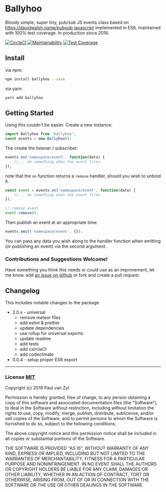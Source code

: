 # Ballyhoo
Bloody simple, super tiny, pub/sub JS events class based on https://davidwalsh.name/pubsub-javascript implemented in ES6, maintained with 100% test coverage. In production since 2016.

[![CircleCI](https://circleci.com/gh/Pushplaybang/ballyhoo.svg?style=svg)](https://circleci.com/gh/Pushplaybang/ballyhoo)
[![Maintainability](https://api.codeclimate.com/v1/badges/88a4f336fb0d21eda0d2/maintainability)](https://codeclimate.com/github/Pushplaybang/ballyhoo/maintainability)
[![Test Coverage](https://api.codeclimate.com/v1/badges/88a4f336fb0d21eda0d2/test_coverage)](https://codeclimate.com/github/Pushplaybang/ballyhoo/test_coverage)


## Install
via npm:

```sh
npm install ballyhoo --save
```

via yarn:

```sh
yarn add ballyhoo
```

## Getting Started

Using this couldn't be easier.  Create a new instance:

```js
import Ballyhoo from 'ballyhoo';
const events = new Ballyhoo();
```

The create the listener / subscriber:

```js
events.on('namespace/event', function(data) {
    //... do something when the event fires
});
```

note that the `on` function returns a `remove` handler, should you wish to unbind it.

```js
const event = events.on('namespace/event', function(data) {
    //... do something when the event fires
});

// remove event
event.remove();
```

Then publish an event at an appropriate time:

```js
events.emit('namespace/event', {});
```

You can pass any data you wish along to the handler function when emitting (or publishing an event) via the second argument.

### Contributions and Suggestions Welcome!
Have something you think this needs or could use as an improvement, let me know.  add [an issue on github](https://github.com/Pushplaybang/ballyhoo/blob/master/ballyhoo.js) or fork and create a pull request.

## Changelog
This includes notable changes to the package

- 2.0.x - universal
  - remove meteor files
  - add eslint & prettier
  - update dependencies
  - use rollup for universal exports
  - update readme
  - add tests
  - add cxircleCI
  - add codeclimate
- 0.0.4 - setup proper ES6 export
____

### License [MIT](https://opensource.org/licenses/MIT)
Copyright (c) 2019 Paul van Zyl

Permission is hereby granted, free of charge, to any person obtaining a copy
of this software and associated documentation files (the "Software"), to deal
in the Software without restriction, including without limitation the rights
to use, copy, modify, merge, publish, distribute, sublicense, and/or sell
copies of the Software, and to permit persons to whom the Software is
furnished to do so, subject to the following conditions:

The above copyright notice and this permission notice shall be included in
all copies or substantial portions of the Software.

THE SOFTWARE IS PROVIDED "AS IS", WITHOUT WARRANTY OF ANY KIND, EXPRESS OR
IMPLIED, INCLUDING BUT NOT LIMITED TO THE WARRANTIES OF MERCHANTABILITY,
FITNESS FOR A PARTICULAR PURPOSE AND NONINFRINGEMENT.  IN NO EVENT SHALL THE
AUTHORS OR COPYRIGHT HOLDERS BE LIABLE FOR ANY CLAIM, DAMAGES OR OTHER
LIABILITY, WHETHER IN AN ACTION OF CONTRACT, TORT OR OTHERWISE, ARISING FROM,
OUT OF OR IN CONNECTION WITH THE SOFTWARE OR THE USE OR OTHER DEALINGS IN
THE SOFTWARE.

